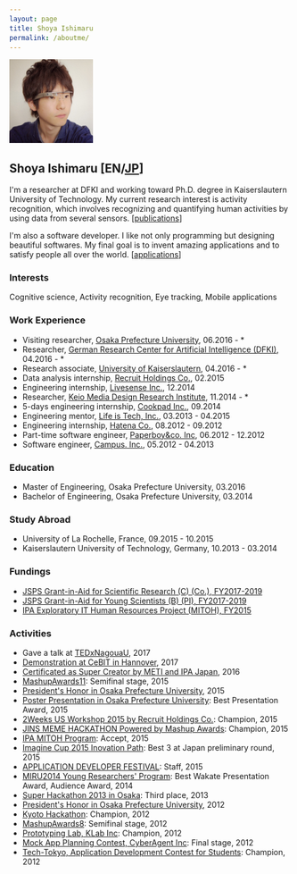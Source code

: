 ```yaml
---
layout: page
title: Shoya Ishimaru
permalink: /aboutme/
---
```

<img src="/assets/img/myglass2_ex3_mini.jpg" class="image-trimmed-by-circle image-on-frame" width="150px" alt="Shoya Ishimaru">

## Shoya Ishimaru [EN/[JP](/aboutme/jp/)]

I'm a researcher at DFKI and working toward Ph.D. degree in Kaiserslautern University of Technology. My current research interest is activity recognition, which involves recognizing and quantifying human activities by using data from several sensors. [[publications](/publications/)]

I'm also a software developer. I like not only programming but designing beautiful softwares. My final goal is to invent amazing applications and to satisfy people all over the world. [[applications](/applications/)]

### Interests

Cognitive science, Activity recognition, Eye tracking, Mobile applications

### Work Experience

* Visiting researcher, <a href="http://www.osakafu-u.ac.jp/english/">Osaka Prefecture University</a>, 06.2016 - *
* Researcher, <a href="http://www.dfki.de/web">German Research Center for Artificial Intelligence (DFKI)</a>, 04.2016 - *
* Research associate, <a href="https://www.uni-kl.de">University of Kaiserslautern</a>, 04.2016 - *
* Data analysis internship, <a href="http://www.recruit.jp/">Recruit Holdings Co.</a>, 02.2015
* Engineering internship, <a href="http://www.livesense.co.jp/">Livesense Inc.</a>, 12.2014
* Researcher, <a href="http://www.kmd.keio.ac.jp/">Keio Media Design Research Institute</a>, 11.2014 - *
* 5-days engineering internship, <a href="https://info.cookpad.com/">Cookpad Inc.</a>, 09.2014
* Engineering mentor, <a href="http://life-is-tech.com/">Life is Tech, Inc.</a>, 03.2013 - 04.2015
* Engineering internship, <a href="http://www.hatena.ne.jp/">Hatena Co.</a>, 08.2012 - 09.2012
* Part-time software engineer, <a href="http://www.paperboy.co.jp/">Paperboy&co. Inc</a>, 06.2012 - 12.2012
* Software engineer, <a href="http://campus-inc.org/">Campus. Inc.</a>, 05.2012 - 04.2013

### Education

* Master of Engineering, Osaka Prefecture University, 03.2016
* Bachelor of Engineering, Osaka Prefecture University, 03.2014

### Study Abroad

* University of La Rochelle, France, 09.2015 - 10.2015
* Kaiserslautern University of Technology, Germany, 10.2013 - 03.2014

### Fundings

* <a href="https://kaken.nii.ac.jp/ja/grant/KAKENHI-PROJECT-17K00276/">JSPS Grant-in-Aid for Scientific Research (C) (Co.), FY2017-2019</a>
* <a href="https://kaken.nii.ac.jp/ja/grant/KAKENHI-PROJECT-17K12728/">JSPS Grant-in-Aid for Young Scientists (B) (PI), FY2017-2019</a>
* <a href="https://www.ipa.go.jp/jinzai/mitou/2015/gaiyou_s-4.html">IPA Exploratory IT Human Resources Project (MITOH), FY2015</a>

### Activities

* Gave a talk at <a href="http://tedxnagoyau.com">TEDxNagouaU</a>, 2017
* <a href="https://www.dfki.de/web/presse/pressemitteilung/2017/HyperMind">Demonstration at CeBIT in Hannover</a>, 2017
* <a href="http://www.meti.go.jp/english/press/2016/0602_01.html">Certificated as Super Creator by METI and IPA Japan</a>, 2016
* <a href="http://mashupaward.jp/">MashupAwards11</a>: Semifinal stage, 2015
* <a href="http://shoya.io/blog/honor2/">President's Honor in Osaka Prefecture University</a>, 2015
* <a href="http://www.osakafu-u.ac.jp/">Poster Presentation in Osaka Prefecture University</a>: Best Presentation Award, 2015
* <a href="http://recruit-jinji.jp/workshop2015/">2Weeks US Workshop 2015 by Recruit Holdings Co.</a>: Champion, 2015
* <a href="https://mashupawards.doorkeeper.jp/events/25862">JINS MEME HACKATHON Powered by Mashup Awards</a>: Champion, 2015
* <a href="https://www.ipa.go.jp/jinzai/mitou/2015/koubokekka_index.html">IPA MITOH Program</a>: Accept, 2015
* <a href="https://www.imaginecup.com/">Imagine Cup 2015 Inovation Path</a>: Best 3 at Japan preliminary round, 2015
* <a href="http://recruit-jinji.jp/adf_fes2015/">APPLICATION DEVELOPER FESTIVAL</a>: Staff, 2015
* <a href="https://sites.google.com/site/miru2014okayama/wakate">MIRU2014 Young Researchers' Program</a>: Best Wakate Presentation Award, Audience Award, 2014
* <a href="http://jp.startup-dating.com/2013/05/super-hackathon-2013-in-osak">Super Hackathon 2013 in Osaka</a>: Third place, 2013
* <a href="http://shoya.io/blog/honor/">President's Honor in Osaka Prefecture University</a>, 2012
* <a href="http://bussorenre.com/?p=45">Kyoto Hackathon</a>: Champion, 2012
* <a href="http://ma8.mashupaward.jp/">MashupAwards8</a>: Semifinal stage, 2012
* <a href="http://internship.blog.klab.jp/2012/08/10/ptlab1-day1/">Prototyping Lab, KLab Inc</a>: Champion, 2012
* <a href="https://www.cyberagent.co.jp/list/mockplan.html">Mock App Planning Contest, CyberAgent Inc</a>: Final stage, 2012
* <a href="http://tech-tokyo.com/?p=679">Tech-Tokyo, Application Development Contest for Students</a>: Champion, 2012

